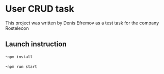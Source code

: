 # User CRUD task

This project was written by Denis Efremov as a test task for the company Rostelecon

## Launch instruction

-`npm install`

-`npm run start`
